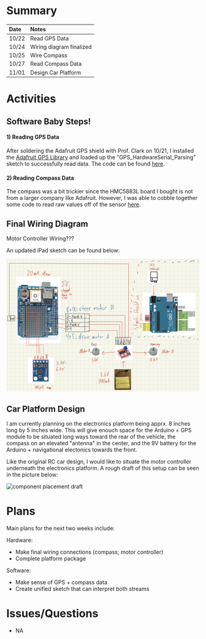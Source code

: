 # Summary

| Date  | Notes
| :---- | :----
| 10/22 | Read GPS Data
| 10/24 | Wiring diagram finalized
| 10/25 | Wire Compass
| 10/27 | Read Compass Data
| 11/01 | Design Car Platform

# Activities

## Software Baby Steps!

#### 1) Reading GPS Data

After soldering the Adafruit GPS shield with Prof. Clark on 10/21, I installed the [Adafruit GPS Library](https://www.arduino.cc/reference/en/libraries/adafruit-gps-library/) and loaded up the "GPS_HardwareSerial_Parsing" sketch to successfully read data. The code can be found [here](https://github.com/davidd-55/ArduRover/blob/main/code/DemoCode/GPS_HardwareSerial_Parsing/GPS_HardwareSerial_Parsing.ino).

#### 2) Reading Compass Data

The compass was a bit trickier since the HMC5883L board I bought is not from a larger company like Adafruit. However, I was able to cobble together some code to read raw values off of the sensor [here](https://github.com/davidd-55/ArduRover/blob/main/code/DemoCode/Compass_Example/Compass_Example.ino).

## Final Wiring Diagram

Motor Controller Wiring???

An updated iPad sketch can be found below:

![final wiring diagram](WiringDiagram_Final.jpeg)

## Car Platform Design

I am currently planning on the electronics platform being apprx. 8 inches long by 5 inches wide. This will give enouch space for the Arduino + GPS module to be situated long ways toward the rear of the vehicle, the compass on an elevated "antenna" in the center, and the 9V battery for the Arduino + navigational electonics towards the front. 

Like the original RC car design, I would like to situate the motor controller underneath the electronics platform. A rough draft of this setup can be seen in the picture below:

![component placement draft](Components.jpeg)

# Plans

Main plans for the next two weeks include:

Hardware:
- Make final wiring connections (compass; motor controller)
- Complete platform package

Software:
- Make sense of GPS + compass data
- Create unified sketch that can interpret both streams

# Issues/Questions
- NA
